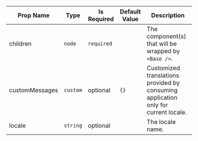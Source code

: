 | Prop Name | Type | Is Required | Default Value | Description |
|-|-|-|-|-|
| children| `node`| `required`| | The component(s) that will be wrapped by `<Base />`.|
| customMessages| `custom`| optional| `{}`| Customized translations provided by consuming application only for current locale.|
| locale| `string`| optional| | The locale name.|